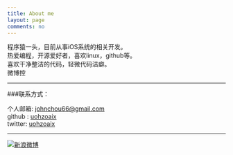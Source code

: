 ```yaml
---
title: About me
layout: page
comments: no
---
```


程序猿一头，目前从事iOS系统的相关开发。	
热爱编程，开源爱好者，喜欢linux，github等。		
喜欢干净整洁的代码，轻微代码洁癖。  	
微博控

----

###联系方式：        

个人邮箱: [johnchou66@gmail.com](mailto:johnchou66@gmail.com)	    
github : [uohzoaix](https://github.com/uohzoaix)        
twitter: [uohzoaix](https://twitter.com/uohzoaix)

----


[![新浪微博](http://service.t.sina.com.cn/widget/qmd/1745810065/f78fbcd2/1.png)](http://weibo.com/u/1745810065?s=6uyXnP)